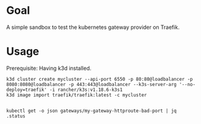 # Goal

A simple sandbox to test the kubernetes gateway provider on Traefik.

# Usage

Prerequisite: Having k3d installed.

```shell script
k3d cluster create mycluster --api-port 6550 -p 80:80@loadbalancer -p 8080:8080@loadbalancer -p 443:443@loadbalancer --k3s-server-arg '--no-deploy=traefik' -i rancher/k3s:v1.18.6-k3s1
k3d image import traefik/traefik:latest -c mycluster


kubectl get -o json gateways/my-gateway-httproute-bad-port | jq .status   
```
